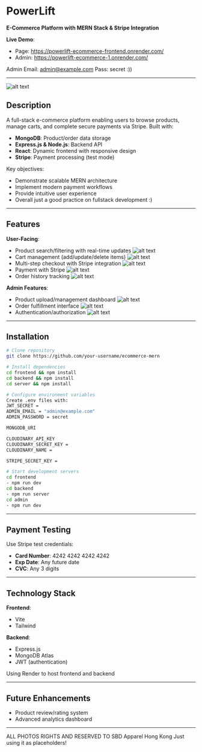 
# PowerLift  
**E-Commerce Platform with MERN Stack & Stripe Integration**  

**Live Demo**:
- Page: https://powerlift-ecommerce-frontend.onrender.com/
- Admin: https://powerlift-ecommerce-1.onrender.com/

Admin Email: admin@example.com
Pass: secret :))


---

![alt text](Landing.png)

## Description  
A full-stack e-commerce platform enabling users to browse products, manage carts, and complete secure payments via Stripe. Built with:  
- **MongoDB**: Product/order data storage  
- **Express.js & Node.js**: Backend API  
- **React**: Dynamic frontend with responsive design  
- **Stripe**: Payment processing (test mode)

Key objectives:  
- Demonstrate scalable MERN architecture  
- Implement modern payment workflows   
- Provide intuitive user experience
- Overall just a good practice on fullstack development :)

---

## Features  
**User-Facing**:  
- Product search/filtering with real-time updates
 ![alt text](Collection.png)
- Cart management (add/update/delete items)
  ![alt text](BestSellers.png)
- Multi-step checkout with Stripe integration
 ![alt text](Checkout.png)
- Payment with Stripe
 ![alt text](Stripe.png)
- Order history tracking
 ![alt text](MyOrders.png)   

**Admin Features**:  
- Product upload/management dashboard
 ![alt text](<Admin Add Panel.png>)   
- Order fulfillment interface
 ![alt text](Orders.png)   
- Authentication/authorization 
 ![alt text](<Admin Add Panel.png>)

---

## Installation  
```bash
# Clone repository
git clone https://github.com/your-username/ecommerce-mern

# Install dependencies
cd frontend && npm install
cd backend && npm install
cd server && npm install

# Configure environment variables
Create .env files with:
JWT_SECRET = 
ADMIN_EMAIL = "admin@example.com"
ADMIN_PASSWORD = secret

MONGODB_URI 

CLOUDINARY_API_KEY 
CLOUDINARY_SECRET_KEY = 
CLOUDINARY_NAME = 

STRIPE_SECRET_KEY = 

# Start development servers
cd frontend
- npm run dev
cd backend
- npm run server
cd admin
- npm run dev
```

---

## Payment Testing  
Use Stripe test credentials:  
- **Card Number**: 4242 4242 4242 4242  
- **Exp Date**: Any future date  
- **CVC**: Any 3 digits  

---

## Technology Stack  
**Frontend**:  
- Vite
- Tailwind   

**Backend**:  
- Express.js
- MongoDB Atlas
- JWT (authentication)   

Using Render to host frontend and backend

---

## Future Enhancements  
- Product review/rating system  
- Advanced analytics dashboard

---

ALL PHOTOS RIGHTS AND RESERVED TO SBD Apparel Hong Kong
Just using it as placeholders!


